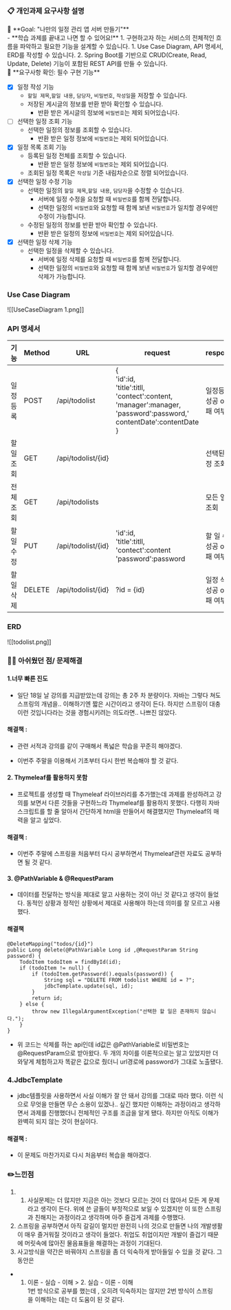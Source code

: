 ### 📋 개인과제 요구사항 설명

<aside> 🏁 **Goal: "나만의 일정 관리 앱 서버 만들기"**

</aside>
- **학습 과제를 끝내고 나면 할 수 있어요!**
    1. 구현하고자 하는 서비스의 전체적인 흐름을 파악하고 필요한 기능을 설계할 수 있습니다.
        1. Use Case Diagram, API 명세서, ERD를 작성할 수 있습니다.
    2. Spring Boot를 기반으로 CRUD(Create, Read, Update, Delete) 기능이 포함된 REST API를 만들 수 있습니다.

<aside> 🚩 **요구사항 확인: 필수 구현 기능**

</aside>

- [x] 일정 작성 기능
    - `할일 제목`,`할일 내용`, `담당자`, `비밀번호`, `작성일`을 저장할 수 있습니다.
    - 저장된 게시글의 정보를 반환 받아 확인할 수 있습니다.
        - 반환 받은 게시글의 정보에 `비밀번호`는 제외 되어있습니다.
- [ ] 선택한 일정 조회 기능
    - 선택한 일정의 정보를 조회할 수 있습니다.
        - 반환 받은 일정 정보에 `비밀번호`는 제외 되어있습니다.
- [x] 일정 목록 조회 기능
    - 등록된 일정 전체를 조회할 수 있습니다.
        - 반환 받은 일정 정보에 `비밀번호`는 제외 되어있습니다.
    - 조회된 일정 목록은 `작성일` 기준 내림차순으로 정렬 되어있습니다.
- [x] 선택한 일정 수정 기능
    - 선택한 일정의 `할일 제목`,`할일 내용`, `담당자`을 수정할 수 있습니다.
        - 서버에 일정 수정을 요청할 때 `비밀번호`를 함께 전달합니다.
        - 선택한 일정의 `비밀번호`와 요청할 때 함께 보낸 `비밀번호`가 일치할 경우에만 수정이 가능합니다.
    - 수정된 일정의 정보를 반환 받아 확인할 수 있습니다.
        - 반환 받은 일정의 정보에 `비밀번호`는 제외 되어있습니다.
- [x] 선택한 일정 삭제 기능
    - 선택한 일정을 삭제할 수 있습니다.
        - 서버에 일정 삭제를 요청할 때 `비밀번호`를 함께 전달합니다.
        - 선택한 일정의 `비밀번호`와 요청할 때 함께 보낸 `비밀번호`가 일치할 경우에만 삭제가 가능합니다.
### Use Case Diagram

![[UseCaseDiagram 1.png]]

### API 명세서
| 기능 | Method | URL | request | response |  |
| ---- | ---- | ---- | ---- | ---- | ---- |
| 일정 등록 | POST | /api/todolist | {<br>'id':id,<br>'title':titll,<br>'contect':content,<br>'manager':manager,<br>'password':password,'<br>contentDate':contentDate<br>} | 일정등록 성공 or 실패 여부 |  |
| 할 일 조회 | GET | /api/todolist/{id} |  | 선택된 일정 조회 |  |
| 전체 조회 | GET | /api/todolists |  | 모든 일정 조회 |  |
| 할 일 수정 | PUT | /api/todolist/{id} | 'id':id,<br>'title':titll,<br>'contect':content<br>'password':password | 할 일 수정 성공 or 실패 여부 |  |
| 할 일 삭제 | DELETE | /api/todolist/{id} | ?id = {id} | 일정 삭제 성공 or 실패 여부 |  |

### ERD
![[todolist.png]]

### 😵‍💫 아쉬웠던 점/ 문제해결

#### 1.너무 빠른 진도
- 일단 18일 날 강의를 지급받았는데 강의는 총 2주 차 분량이다. 자바는 그렇다 쳐도 스프링의 개념을.. 이해하기엔 짧은 시간이라고 생각이 든다. 하지만 스프링이 대충 이런 것입니다라는 것을 경험시키려는 의도라면.. 나쁘진 않았다.
#### 해결책 : 
* 관련 서적과 강의를 같이 구매해서 폭넓은 학습을 꾸준히 해야겠다.
- 이번주 주말을 이용해서 기초부터 다시 한번 복습해야 할 것 같다.
#### 2. Thymeleaf를 활용하지 못함
* 프로젝트를 생성할 때 Thymeleaf 라이브러리를 추가했는데 과제를 완성하려고 강의를 보면서 다른 것들을 구현하느라 Thymeleaf를 활용하지 못했다. 다행히 자바스크립트를 할 줄 알아서 간단하게 html을 만들어서 해결했지만 Thymeleaf의 매력을 알고 싶었다.
#### 해결책 :
* 이번주 주말에 스프링을 처음부터 다시 공부하면서 Thymeleaf관련 자료도 공부하면 될 것 같다.
#### 3. @PathVariable & @RequestParam
- 데이터를 전달하는 방식을 제대로 알고 사용하는 것이 아닌 것 같다고 생각이 들었다. 동적인 상황과 정적인 상황에서 제대로 사용해야 하는데 의미를 잘 모르고 사용했다.
#### 해결책
~~~
@DeleteMapping("todos/{id}")  
public Long delete(@PathVariable Long id ,@RequestParam String password) {  
    TodoItem todoItem = findById(id);  
    if (todoItem != null) {  
        if (todoItem.getPassword().equals(password)) {  
            String sql = "DELETE FROM todolist WHERE id = ?";  
            jdbcTemplate.update(sql, id);  
        }  
        return id;  
    } else {  
        throw new IllegalArgumentException("선택한 할 일은 존재하지 않습니다.");  
    }  
}
~~~
- 위 코드는 삭제를 하는 api인데 id값은 @PathVariable로 비밀번호는 @RequestParam으로 받아왔다. 두 개의 차이를 이론적으로는 알고 있었지만 더 와닿게 체험하고자 똑같은 값으로 줬더니 url경로에 password가 그대로 노출됐다.
### 4.JdbcTemplate
- jdbc템플릿을 사용하면서 사실 이해가 잘 안 돼서 강의를 그대로 따라 했다. 이런 식으로 무엇을 만들면 무슨 소용이 있겠나.. 싶긴 했지만 이해하는 과정이라고 생각하면서 과제를 진행했더니 전체적인 구조를 조금을 알게 됐다. 하지만 아직도 이해가 완벽히 되지 않는 것이 현실이다.
#### 해결책 :
* 이 문제도 마찬가지로 다시 처음부터 복습을 해야겠다.
### **✏️느낀점**
1. 1. 사실문제는 더 많지만 지금은 아는 것보다 모르는 것이 더 많아서 모든 게 문제라고 생각이 든다. 위에 쓴 글들이 부정적으로 보일 수 있겠지만 이 또한 스프링과 친해지는 과정이라고 생각하며 아주 즐겁게 과제를 수행했다.
2. 스프링을 공부하면서 아직 갈길이 멀지만 완전히 나의 것으로 만들면 나의 개발생활이 매우 즐거워질 것이라고 생각이 들었다. 취업도 취업이지만 개발이 즐겁기 때문에 머릿속에 많아진 물음표들을 해결하는 과정이 기대된다.
3. 사고방식을 약간은 바꿔야지 스프링을 좀 더 익숙하게 받아들일 수 있을 것 같다. 그동안은
* 1. 이론 - 실습 - 이해 > 2. 실습 - 이론 - 이해  
    1번 방식으로 공부를 했는데 , 오히려 익숙하지는 않지만 2번 방식이 스프링을 이해하는 데는 더 도움이 된 것 같다.
